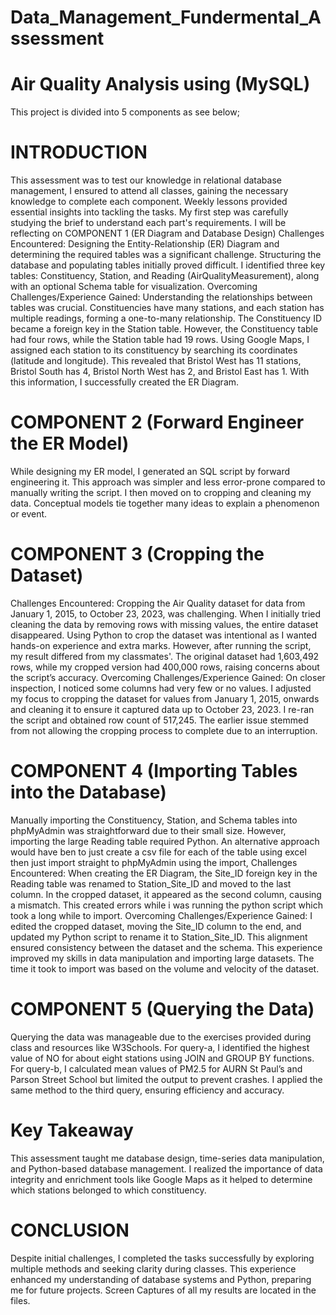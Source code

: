 # Data_Management_Fundermental_Assessment
# Air Quality Analysis using (MySQL)
This project is divided into 5 components as see below;
# INTRODUCTION
This assessment was to test our knowledge in relational database management, I ensured to attend all classes, gaining the necessary knowledge to complete each component. Weekly lessons provided essential insights into tackling the tasks. My first step was carefully studying the brief to understand each part's requirements. I will be reflecting on COMPONENT 1 (ER Diagram and Database Design) Challenges Encountered: Designing the Entity-Relationship (ER) Diagram and determining the required tables was a significant challenge. Structuring the database and populating tables initially proved difficult. I identified three key tables: Constituency, Station, and Reading (AirQualityMeasurement), along with an optional Schema table for visualization. Overcoming Challenges/Experience Gained: Understanding the relationships between tables was crucial. Constituencies have many stations, and each station has multiple readings, forming a one-to-many relationship. The Constituency ID became a foreign key in the Station table. However, the Constituency table had four rows, while the Station table had 19 rows. Using Google Maps, I assigned each station to its constituency by searching its coordinates (latitude and longitude). This revealed that Bristol West has 11 stations, Bristol South has 4, Bristol North West has 2, and Bristol East has 1. With this information, I successfully created the ER Diagram.

# COMPONENT 2 (Forward Engineer the ER Model) 
While designing my ER model, I generated an SQL script by forward engineering it. This approach was simpler and less error-prone compared to manually writing the script. I then moved on to cropping and cleaning my data. Conceptual models tie together many ideas to explain a phenomenon or event.

# COMPONENT 3 (Cropping the Dataset)
Challenges Encountered: Cropping the Air Quality dataset for data from January 1, 2015, to October 23, 2023, was challenging. When I initially tried cleaning the data by removing rows with missing values, the entire dataset disappeared. Using Python to crop the dataset was intentional as I wanted hands-on experience and extra marks. However, after running the script, my result differed from my classmates'. The original dataset had 1,603,492 rows, while my cropped version had 400,000 rows, raising concerns about the script’s accuracy. Overcoming Challenges/Experience Gained: On closer inspection, I noticed some columns had very few or no values. I adjusted my focus to cropping the dataset for values from January 1, 2015, onwards and cleaning it to ensure it captured data up to October 23, 2023. I re-ran the script and obtained row count of 517,245. The earlier issue stemmed from not allowing the cropping process to complete due to an interruption.

# COMPONENT 4 (Importing Tables into the Database)
Manually importing the Constituency, Station, and Schema tables into phpMyAdmin was straightforward due to their small size. However, importing the large Reading table required Python. An alternative approach would have ben to just create a csv file for each of the table using excel then just import straight to phpMyAdmin using the import, Challenges Encountered: When creating the ER Diagram, the Site_ID foreign key in the Reading table was renamed to Station_Site_ID and moved to the last column. In the cropped dataset, it appeared as the second column, causing a mismatch. This created errors while i was running the python script which took a long while to import. Overcoming Challenges/Experience Gained: I edited the cropped dataset, moving the Site_ID column to the end, and updated my Python script to rename it to Station_Site_ID. This alignment ensured consistency between the dataset and the schema. This experience improved my skills in data manipulation and importing large datasets. The time it took to import was based on the volume and velocity of the dataset. 

# COMPONENT 5 (Querying the Data)
Querying the data was manageable due to the exercises provided during class and resources like W3Schools. For query-a, I identified the highest value of NO for about eight stations using JOIN and GROUP BY functions. For query-b, I calculated mean values of PM2.5 for AURN St Paul’s and Parson Street School but limited the output to prevent crashes. I applied the same method to the third query, ensuring efficiency and accuracy.

# Key Takeaway
This assessment taught me database design, time-series data manipulation, and Python-based database management. I realized the importance of data integrity and enrichment tools like Google Maps as it helped to determine which stations belonged to which constituency.

# CONCLUSION
Despite initial challenges, I completed the tasks successfully by exploring multiple methods and seeking clarity during classes. This experience enhanced my understanding of database systems and Python, preparing me for future projects. Screen Captures of all my results are located in the files.
